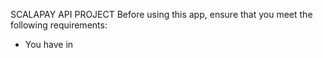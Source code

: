 SCALAPAY API PROJECT
Before using this app, ensure that you meet the following requirements:
* You have in